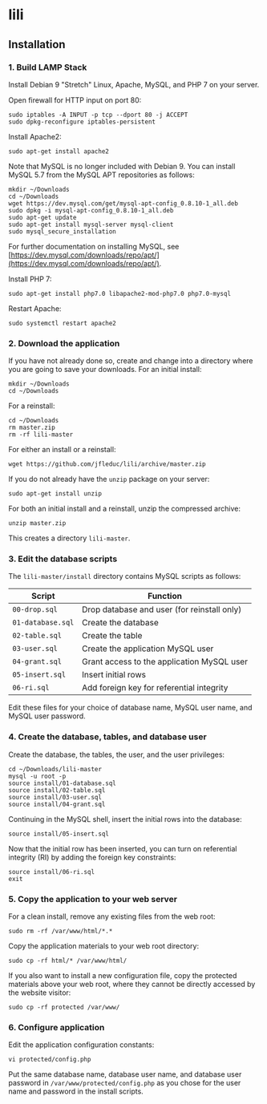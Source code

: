 # lili

## Installation

### 1. Build LAMP Stack

Install Debian 9 "Stretch" Linux, Apache, MySQL, and PHP 7 on your server.

Open firewall for HTTP input on port 80:

```
sudo iptables -A INPUT -p tcp --dport 80 -j ACCEPT
sudo dpkg-reconfigure iptables-persistent
```

Install Apache2:

```
sudo apt-get install apache2
```

Note that MySQL is no longer included with Debian 9. You can install MySQL 5.7 from the MySQL APT repositories as follows:

```
mkdir ~/Downloads
cd ~/Downloads
wget https://dev.mysql.com/get/mysql-apt-config_0.8.10-1_all.deb
sudo dpkg -i mysql-apt-config_0.8.10-1_all.deb
sudo apt-get update
sudo apt-get install mysql-server mysql-client
sudo mysql_secure_installation
```

For further documentation on installing MySQL, see
[https://dev.mysql.com/downloads/repo/apt/](https://dev.mysql.com/downloads/repo/apt/).

Install PHP 7:

```
sudo apt-get install php7.0 libapache2-mod-php7.0 php7.0-mysql
```

Restart Apache:

```
sudo systemctl restart apache2
```

### 2. Download the application

If you have not already done so, create and change into a directory where you are going to save your downloads. For an initial install:

```
mkdir ~/Downloads
cd ~/Downloads
```

For a reinstall:

```
cd ~/Downloads
rm master.zip
rm -rf lili-master
```

For either an install or a reinstall:

```
wget https://github.com/jfleduc/lili/archive/master.zip
```

If you do not already have the `unzip` package on your server:

```
sudo apt-get install unzip
```

For both an initial install and a reinstall, unzip the compressed archive:

```
unzip master.zip
```

This creates a directory `lili-master`.

### 3. Edit the database scripts

The `lili-master/install` directory contains MySQL scripts as follows:

|Script            |Function                                     |
|------------------|---------------------------------------------|
|`00-drop.sql`     |Drop database and user (for reinstall only)  |
|`01-database.sql` |Create the database                          |
|`02-table.sql`    |Create the table                             |
|`03-user.sql`     |Create the application MySQL user            |
|`04-grant.sql`    |Grant access to the application MySQL user   |
|`05-insert.sql`   |Insert initial rows                          |
|`06-ri.sql`       |Add foreign key for referential integrity    |

Edit these files for your choice of database name, MySQL user name, and
MySQL user password.

### 4. Create the database, tables, and database user

Create the database, the tables, the user, and the user privileges:

```
cd ~/Downloads/lili-master
mysql -u root -p
source install/01-database.sql
source install/02-table.sql
source install/03-user.sql
source install/04-grant.sql
```

Continuing in the MySQL shell, insert the initial rows into the database:

```
source install/05-insert.sql
```

Now that the initial row has been inserted, you can turn on referential integrity (RI) by adding the foreign key constraints:

```
source install/06-ri.sql 
exit
```

### 5. Copy the application to your web server

For a clean install, remove any existing files from the web root:

```
sudo rm -rf /var/www/html/*.*
```

Copy the application materials to your web root directory:

```
sudo cp -rf html/* /var/www/html/
```

If you also want to install a new configuration file, copy the protected materials above your web root, where they cannot be directly accessed by the website visitor:

```
sudo cp -rf protected /var/www/
```

### 6. Configure application

Edit the application configuration constants:

```
vi protected/config.php
```

Put the same database name, database user name, and database user password in `/var/www/protected/config.php` as you chose for the user name and password in the install scripts.
